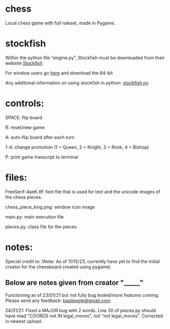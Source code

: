 # chess
Local chess game with full ruleset, made in Pygame.

# stockfish
Within the python file "engine.py", Stockfish must be downloaded from their website [Stockfish](https://stockfishchess.org/download/)

For window users go [here](https://stockfishchess.org/download/windows/) and download the 64-bit

Any additional information on using stockfish in python: [stockfish py](https://pypi.org/project/stockfish/)

# controls:
SPACE: flip board

R: reset/new game

A: auto-flip board after each turn

1-4: change promotion (1 = Queen, 2 = Knight, 3 = Rook, 4 = Bishop)

P: print game transcript to terminal

# files:
FreeSerif-4aeK.ttf: font file that is used for text and the unicode images of the chess pieces.

chess_piece_king.png: window icon image

main.py: main execution file

pieces.py: class file for the pieces

# notes:
Special credit to: 
(Note: As of 11/15/23, currently have yet to find the initial creator for the chessboard created using pygame)

## Below are notes given from creator "_____"
Functioning as of 23/01/21 but not fully bug tested/more features coming. Please send any feedback: basileagle@gmail.com

24/01/21: Fixed a MAJOR bug with 2 words. Line 30 of pieces.py should have read "COORDS not IN legal_moves", not "not legal_moves". Corrected in newest upload.
